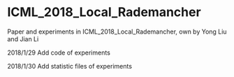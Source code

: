 # ICML_2018_Local_Rademancher
Paper and experiments in ICML_2018_Local_Rademancher, own by Yong Liu and Jian Li

2018/1/29 Add code of experiments 

2018/1/30 Add statistic files of experiments
